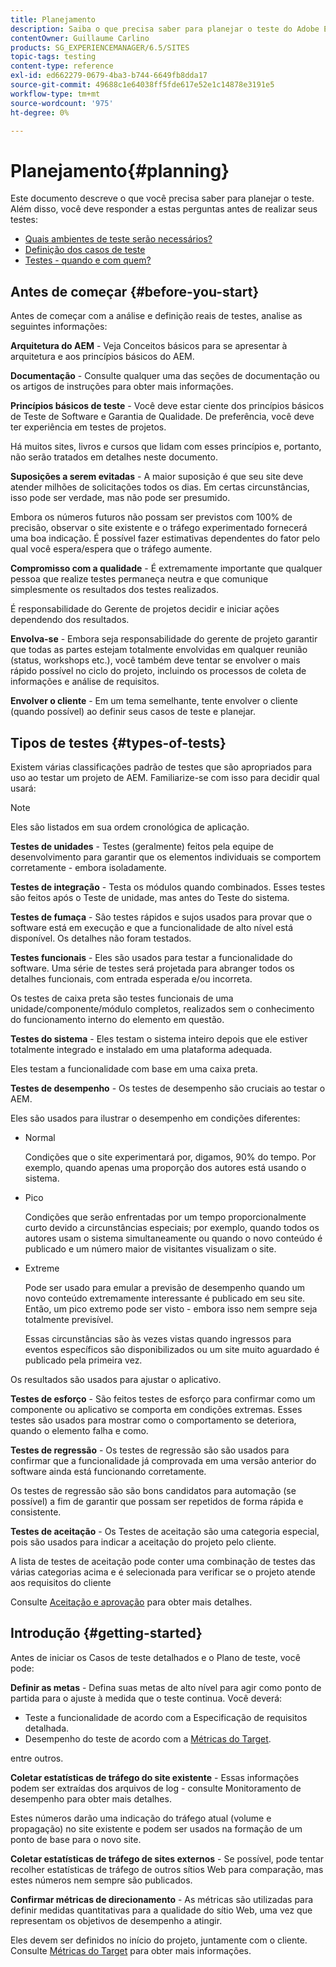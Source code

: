 ```yaml
---
title: Planejamento
description: Saiba o que precisa saber para planejar o teste do Adobe Experience Manager.
contentOwner: Guillaume Carlino
products: SG_EXPERIENCEMANAGER/6.5/SITES
topic-tags: testing
content-type: reference
exl-id: ed662279-0679-4ba3-b744-6649fb8dda17
source-git-commit: 49688c1e64038ff5fde617e52e1c14878e3191e5
workflow-type: tm+mt
source-wordcount: '975'
ht-degree: 0%

---
```


# Planejamento{#planning}

Este documento descreve o que você precisa saber para planejar o teste. Além disso, você deve responder a estas perguntas antes de realizar seus testes:

* [Quais ambientes de teste serão necessários?](/help/sites-developing/test-environments.md)
* [Definição dos casos de teste](/help/sites-developing/test-cases.md)
* [Testes - quando e com quem?](/help/sites-developing/when-who.md)

## Antes de começar {#before-you-start}

Antes de começar com a análise e definição reais de testes, analise as seguintes informações:

**Arquitetura do AEM** - Veja Conceitos básicos para se apresentar à arquitetura e aos princípios básicos do AEM.

**Documentação** - Consulte qualquer uma das seções de documentação ou os artigos de instruções para obter mais informações.

**Princípios básicos de teste** - Você deve estar ciente dos princípios básicos de Teste de Software e Garantia de Qualidade. De preferência, você deve ter experiência em testes de projetos.

Há muitos sites, livros e cursos que lidam com esses princípios e, portanto, não serão tratados em detalhes neste documento.

**Suposições a serem evitadas** - A maior suposição é que seu site deve atender milhões de solicitações todos os dias. Em certas circunstâncias, isso pode ser verdade, mas não pode ser presumido.

Embora os números futuros não possam ser previstos com 100% de precisão, observar o site existente e o tráfego experimentado fornecerá uma boa indicação. É possível fazer estimativas dependentes do fator pelo qual você espera/espera que o tráfego aumente.

**Compromisso com a qualidade** - É extremamente importante que qualquer pessoa que realize testes permaneça neutra e que comunique simplesmente os resultados dos testes realizados.

É responsabilidade do Gerente de projetos decidir e iniciar ações dependendo dos resultados.

**Envolva-se** - Embora seja responsabilidade do gerente de projeto garantir que todas as partes estejam totalmente envolvidas em qualquer reunião (status, workshops etc.), você também deve tentar se envolver o mais rápido possível no ciclo do projeto, incluindo os processos de coleta de informações e análise de requisitos.

**Envolver o cliente** - Em um tema semelhante, tente envolver o cliente (quando possível) ao definir seus casos de teste e planejar.

## Tipos de testes {#types-of-tests}

Existem várias classificações padrão de testes que são apropriados para uso ao testar um projeto de AEM. Familiarize-se com isso para decidir qual usará:

>[!NOTE]
>
>Eles são listados em sua ordem cronológica de aplicação.

**Testes de unidades** - Testes (geralmente) feitos pela equipe de desenvolvimento para garantir que os elementos individuais se comportem corretamente - embora isoladamente.

**Testes de integração** - Testa os módulos quando combinados. Esses testes são feitos após o Teste de unidade, mas antes do Teste do sistema.

**Testes de fumaça** - São testes rápidos e sujos usados para provar que o software está em execução e que a funcionalidade de alto nível está disponível. Os detalhes não foram testados.

**Testes funcionais** - Eles são usados para testar a funcionalidade do software. Uma série de testes será projetada para abranger todos os detalhes funcionais, com entrada esperada e/ou incorreta.

Os testes de caixa preta são testes funcionais de uma unidade/componente/módulo completos, realizados sem o conhecimento do funcionamento interno do elemento em questão.

**Testes do sistema** - Eles testam o sistema inteiro depois que ele estiver totalmente integrado e instalado em uma plataforma adequada.

Eles testam a funcionalidade com base em uma caixa preta.

**Testes de desempenho** - Os testes de desempenho são cruciais ao testar o AEM.

Eles são usados para ilustrar o desempenho em condições diferentes:

* Normal

  Condições que o site experimentará por, digamos, 90% do tempo. Por exemplo, quando apenas uma proporção dos autores está usando o sistema.

* Pico

  Condições que serão enfrentadas por um tempo proporcionalmente curto devido a circunstâncias especiais; por exemplo, quando todos os autores usam o sistema simultaneamente ou quando o novo conteúdo é publicado e um número maior de visitantes visualizam o site.

* Extreme

  Pode ser usado para emular a previsão de desempenho quando um novo conteúdo extremamente interessante é publicado em seu site. Então, um pico extremo pode ser visto - embora isso nem sempre seja totalmente previsível.

  Essas circunstâncias são às vezes vistas quando ingressos para eventos específicos são disponibilizados ou um site muito aguardado é publicado pela primeira vez.

Os resultados são usados para ajustar o aplicativo.

**Testes de esforço** - São feitos testes de esforço para confirmar como um componente ou aplicativo se comporta em condições extremas. Esses testes são usados para mostrar como o comportamento se deteriora, quando o elemento falha e como.

**Testes de regressão** - Os testes de regressão são são usados para confirmar que a funcionalidade já comprovada em uma versão anterior do software ainda está funcionando corretamente.

Os testes de regressão são são bons candidatos para automação (se possível) a fim de garantir que possam ser repetidos de forma rápida e consistente.

**Testes de aceitação** - Os Testes de aceitação são uma categoria especial, pois são usados para indicar a aceitação do projeto pelo cliente.

A lista de testes de aceitação pode conter uma combinação de testes das várias categorias acima e é selecionada para verificar se o projeto atende aos requisitos do cliente

Consulte [Aceitação e aprovação](/help/sites-developing/acceptance-signoff.md) para obter mais detalhes.

## Introdução {#getting-started}

Antes de iniciar os Casos de teste detalhados e o Plano de teste, você pode:

**Definir as metas** - Defina suas metas de alto nível para agir como ponto de partida para o ajuste à medida que o teste continua. Você deverá:

* Teste a funcionalidade de acordo com a Especificação de requisitos detalhada.
* Desempenho do teste de acordo com a [Métricas do Target](/help/managing/best-practices-further-reference.md#key-performance-indicators-and-target-metrics).

entre outros.

**Coletar estatísticas de tráfego do site existente** - Essas informações podem ser extraídas dos arquivos de log - consulte Monitoramento de desempenho para obter mais detalhes.

Estes números darão uma indicação do tráfego atual (volume e propagação) no site existente e podem ser usados na formação de um ponto de base para o novo site.

**Coletar estatísticas de tráfego de sites externos** - Se possível, pode tentar recolher estatísticas de tráfego de outros sítios Web para comparação, mas estes números nem sempre são publicados.

**Confirmar métricas de direcionamento** - As métricas são utilizadas para definir medidas quantitativas para a qualidade do sítio Web, uma vez que representam os objetivos de desempenho a atingir.

Eles devem ser definidos no início do projeto, juntamente com o cliente. Consulte [Métricas do Target](/help/sites-developing/planning.md) para obter mais informações.
